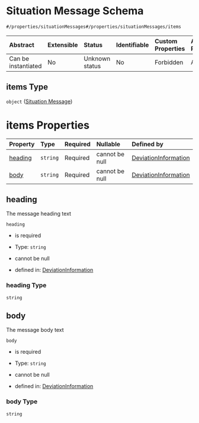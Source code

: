 # Situation Message Schema

```txt
#/properties/situationMessages#/properties/situationMessages/items
```



| Abstract            | Extensible | Status         | Identifiable | Custom Properties | Additional Properties | Access Restrictions | Defined In                                                                                                         |
| :------------------ | :--------- | :------------- | :----------- | :---------------- | :-------------------- | :------------------ | :----------------------------------------------------------------------------------------------------------------- |
| Can be instantiated | No         | Unknown status | No           | Forbidden         | Allowed               | none                | [deviation-information.json*](../../schema/extended-information/deviation-information.json "open original schema") |

## items Type

`object` ([Situation Message](deviation-information-properties-situation-messages-situation-message.md))

# items Properties

| Property            | Type     | Required | Nullable       | Defined by                                                                                                                                                                                                  |
| :------------------ | :------- | :------- | :------------- | :---------------------------------------------------------------------------------------------------------------------------------------------------------------------------------------------------------- |
| [heading](#heading) | `string` | Required | cannot be null | [DeviationInformation](deviation-information-properties-situation-messages-situation-message-properties-heading.md "#/properties/situationMessages#/properties/situationMessages/items/properties/heading") |
| [body](#body)       | `string` | Required | cannot be null | [DeviationInformation](deviation-information-properties-situation-messages-situation-message-properties-body.md "#/properties/situationMessages#/properties/situationMessages/items/properties/body")       |

## heading

The message heading text

`heading`

*   is required

*   Type: `string`

*   cannot be null

*   defined in: [DeviationInformation](deviation-information-properties-situation-messages-situation-message-properties-heading.md "#/properties/situationMessages#/properties/situationMessages/items/properties/heading")

### heading Type

`string`

## body

The message body text

`body`

*   is required

*   Type: `string`

*   cannot be null

*   defined in: [DeviationInformation](deviation-information-properties-situation-messages-situation-message-properties-body.md "#/properties/situationMessages#/properties/situationMessages/items/properties/body")

### body Type

`string`

